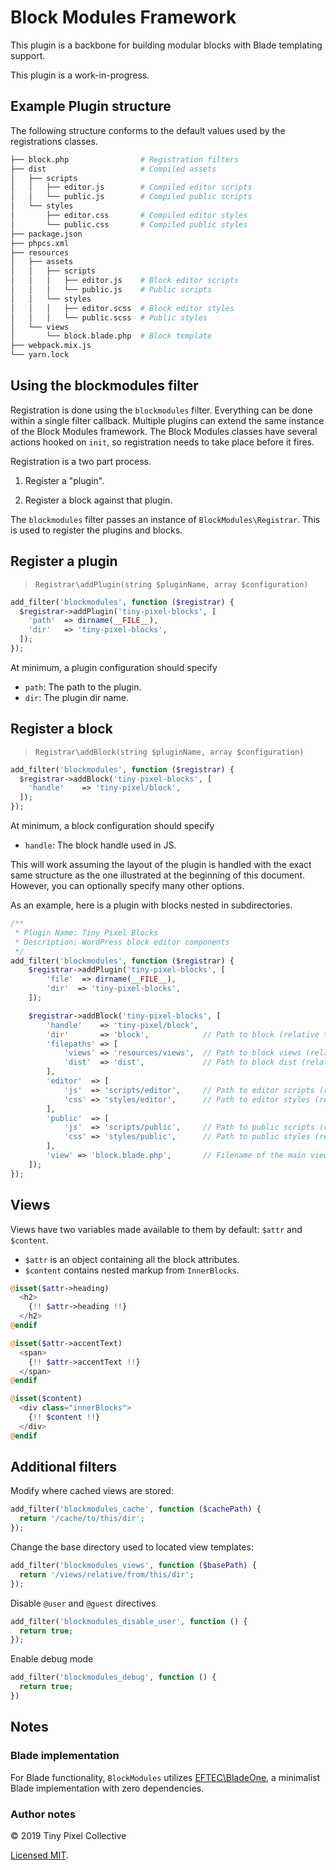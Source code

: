 # Block Modules Framework

This plugin is a backbone for building modular blocks with Blade templating support.

This plugin is a work-in-progress.

## Example Plugin structure

The following structure conforms to the default values used by the registrations classes.

```bash
├── block.php                # Registration filters
├── dist                     # Compiled assets
│   ├── scripts
│   │   ├── editor.js        # Compiled editor scripts
│   │   └── public.js        # Compiled public scripts
│   └── styles
│       ├── editor.css       # Compiled editor styles
│       └── public.css       # Compiled public styles
├── package.json
├── phpcs.xml
├── resources
│   ├── assets
│   │   ├── scripts
│   │   │   ├── editor.js    # Block editor scripts
│   │   │   └── public.js    # Public scripts
│   │   └── styles
│   │   │   ├── editor.scss  # Block editor styles
│   │   │   └── public.scss  # Public styles
│   └── views
│       └── block.blade.php  # Block template
├── webpack.mix.js
└── yarn.lock
```

## Using the blockmodules filter

Registration is done using the `blockmodules` filter. Everything can be done within a single filter callback. Multiple plugins can extend the same instance of the Block Modules framework. The Block Modules classes have several actions hooked on `init`, so registration needs to take place before it fires.

Registration is a two part process.

1. Register a "plugin".

2. Register a block against that plugin.

The `blockmodules` filter passes an instance of `BlockModules\Registrar`. This is used to register the plugins and blocks.

## Register a plugin

> `Registrar\addPlugin(string $pluginName, array $configuration)`

```php
add_filter('blockmodules', function ($registrar) {
  $registrar->addPlugin('tiny-pixel-blocks', [
    'path'  => dirname(__FILE__),
    'dir'   => 'tiny-pixel-blocks',
  ]);
});
```

At minimum, a plugin configuration should specify

- `path`: The path to the plugin.
- `dir`: The plugin dir name.

## Register a block

> `Registrar\addBlock(string $pluginName, array $configuration)`

```php
add_filter('blockmodules', function ($registrar) {
  $registrar->addBlock('tiny-pixel-blocks', [
    'handle'    => 'tiny-pixel/block',
  ]);
});
```

At minimum, a block configuration should specify

- `handle`: The block handle used in JS.

This will work assuming the layout of the plugin is handled with the exact same structure as the one illustrated at the beginning of this document. However, you can optionally specify many other options.

As an example, here is a plugin with blocks nested in subdirectories.

```php
/**
 * Plugin Name: Tiny Pixel Blocks
 * Description: WordPress block editor components
 */
add_filter('blockmodules', function ($registrar) {
    $registrar->addPlugin('tiny-pixel-blocks', [
        'file'  => dirname(__FILE__),
        'dir'  => 'tiny-pixel-blocks',
    ]);

    $registrar->addBlock('tiny-pixel-blocks', [
        'handle'    => 'tiny-pixel/block',
        'dir'       => 'block',            // Path to block (relative to plugin root)
        'filepaths' => [
            'views' => 'resources/views',  // Path to block views (relative to block root)
            'dist'  => 'dist',             // Path to block dist (relative to block root)
        ],
        'editor'  => [
            'js'  => 'scripts/editor',     // Path to editor scripts (relative to dist)
            'css' => 'styles/editor',      // Path to editor styles (relative to dist)
        ],
        'public'  => [
            'js'  => 'scripts/public',     // Path to public scripts (relative to dist)
            'css' => 'styles/public',      // Path to public styles (relative to dist)
        ],
        'view' => 'block.blade.php',       // Filename of the main view file
    ]);
});
```

## Views

Views have two variables made available to them by default: `$attr` and `$content`.

- `$attr` is an object containing all the block attributes.
- `$content` contains nested markup from `InnerBlocks`.

```php
@isset($attr->heading)
  <h2>
    {!! $attr->heading !!}
  </h2>
@endif

@isset($attr->accentText)
  <span>
    {!! $attr->accentText !!}
  </span>
@endif

@isset($content)
  <div class="innerBlocks">
    {!! $content !!}
  </div>
@endif
```

## Additional filters

Modify where cached views are stored:

```php
add_filter('blockmodules_cache', function ($cachePath) {
  return '/cache/to/this/dir';
});
```

Change the base directory used to located view templates:

```php
add_filter('blockmodules_views', function ($basePath) {
  return '/views/relative/from/this/dir';
});
```

Disable `@user` and `@guest` directives

```php
add_filter('blockmodules_disable_user', function () {
  return true;
});
```

Enable debug mode

```php
add_filter('blockmodules_debug', function () {
  return true;
})
```

## Notes

### Blade implementation

For Blade functionality, `BlockModules` utilizes [EFTEC\BladeOne](https://github.com/EFTEC/BladeOne), a minimalist Blade implementation with zero dependencies.

### Author notes

&copy; 2019 Tiny Pixel Collective

[Licensed MIT](https://github.com/pixelcollective/tree/master/LICENSE.md).
